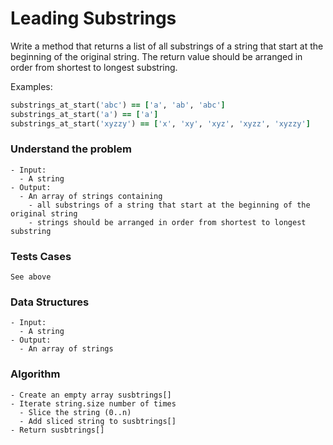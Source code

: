 # Leading Substrings

Write a method that returns a list of all substrings of a string that start at the beginning of the original string. The return value should be arranged in order from shortest to longest substring.

Examples:

```ruby
substrings_at_start('abc') == ['a', 'ab', 'abc']
substrings_at_start('a') == ['a']
substrings_at_start('xyzzy') == ['x', 'xy', 'xyz', 'xyzz', 'xyzzy']
```

### Understand the problem

```
- Input:
  - A string
- Output:
  - An array of strings containing
    - all substrings of a string that start at the beginning of the original string
    - strings should be arranged in order from shortest to longest substring
```

### Tests Cases

```
See above
```

### Data Structures

```
- Input:
  - A string
- Output:
  - An array of strings
```

### Algorithm

```
- Create an empty array susbtrings[]
- Iterate string.size number of times
  - Slice the string (0..n)
  - Add sliced string to susbtrings[]
- Return susbtrings[]
```
